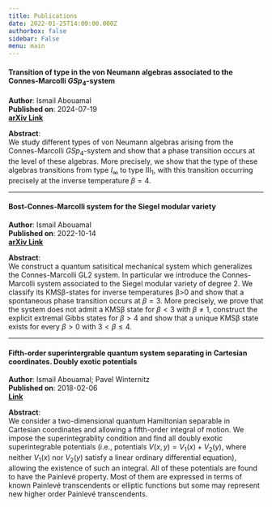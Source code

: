```yaml
---
title: Publications
date: 2022-01-25T14:00:00.000Z
authorbox: false
sidebar: False
menu: main
---
```

#### Transition of type in the von Neumann algebras associated to the Connes-Marcolli $GSp_4$-system
**Author**: Ismail Abouamal  
**Published on**: 2024-07-19   
**[arXiv Link](https://arxiv.org/abs/2403.03932)**

**Abstract**:  
We study different types of von Neumann algebras arising from the Connes-Marcolli $GSp_4$-system and show that a phase transition occurs at the level of these algebras. More precisely, we show that the type of these algebras transitions from type $I_{\infty}$ to type $\textrm{III}_1$, with this transition occurring precisely at the inverse temperature $β=4$.

---

#### Bost-Connes-Marcolli system for the Siegel modular variety
**Author**: Ismail Abouamal  
**Published on**: 2022-10-14  
**[arXiv Link](https://arxiv.org/abs/2211.07778)**

**Abstract**:  
We construct a quantum satisitical mechanical system which generalizes the Connes-Marcolli GL2 system. In particular we introduce the Connes-Marcolli system associated to the Siegel modular variety of degree 2. We classify its KMSβ-states for inverse temperatures β>0 and show that a spontaneous phase transition occurs at $β=3$. More precisely, we prove that the system does not admit a KMSβ state for $β<3$ with $β≠1$, construct the explicit extremal Gibbs states for $β>4$ and show that a unique KMSβ state exists for every $β>0$ with $3<β≤4$.

---

#### Fifth-order superintergrable quantum system separating in Cartesian coordinates. Doubly exotic potentials  
**Author**: Ismail Abouamal; Pavel Winternitz  
**Published on**: 2018-02-06  
**[Link](https://pubs.aip.org/aip/jmp/article-abstract/59/2/022104/902858/Fifth-order-superintegrable-quantum-systems)**

**Abstract**:  
We consider a two-dimensional quantum Hamiltonian separable in Cartesian coordinates and allowing a fifth-order integral of motion. We impose the superintegrablity condition and find all doubly exotic superintegrable potentials (i.e., potentials $V(x, y) = V_1(x) + V_2(y)$, where neither $V_1(x)$ nor $V_2(y)$ satisfy a linear ordinary differential equation), allowing the existence of such an integral. All of these potentials are found to have the Painlevé property. Most of them are expressed in terms of known Painlevé transcendents or elliptic functions but some may represent new higher order Painlevé transcendents.

